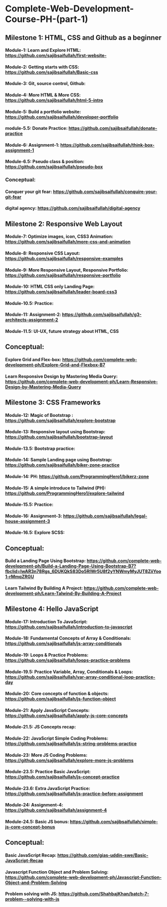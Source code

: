 # Complete-Web-Development-Course-PH-(part-1)

## Milestone 1: HTML, CSS and Github as a beginner
#### Module-1: Learn and Explore HTML: https://github.com/sajibsaifullah/first-website-
#### Module-2: Getting starts with CSS: https://github.com/sajibsaifullah/Basic-css
#### Module-3: Git, source control, Github:
#### Module-4: More HTML & More CSS: https://github.com/sajibsaifullah/html-5-intro
#### Module-5: Build a portfolio website: https://github.com/sajibsaifullah/devoloper-portfolio
#### module-5.5: Donate Practice: https://github.com/sajibsaifullah/donate-practice
#### Module-6: Assignment-1: https://github.com/sajibsaifullah/think-box-assignment-1
#### Module-6.5: Pseudo class & position: https://github.com/sajibsaifullah/pseudo-box
### Conceptual:
#### Conquer your git fear: https://github.com/sajibsaifullah/conquire-your-git-fear
#### digital agency: https://github.com/sajibsaifullah/digital-agency

## Milestone 2: Responsive Web Layout
#### Module-7: Optimize images, icon, CSS3 Animation: https://github.com/sajibsaifullah/more-css-and-animation
#### Module-8: Responsive CSS Layout: https://github.com/sajibsaifullah/responsive-examples
#### Module-9: More Responsive Layout, Responsive Portfolio: https://github.com/sajibsaifullah/responsive-portfolio
#### Module-10: HTML CSS only Landing Page: https://github.com/sajibsaifullah/leader-board-css3 
#### Module-10.5: Practice:
#### Module-11: Assignment-2: https://github.com/sajibsaifullah/g3-architects-assignment-2
#### Module-11.5: UI-UX, future strategy about HTML, CSS
## Conceptual:
#### Explore Grid and Flex-box: https://github.com/complete-web-development-ph/Explore-Grid-and-Flexbox-B7
#### Learn Responsive Design by Mastering Media Query: https://github.com/complete-web-development-ph/Learn-Responsive-Design-by-Mastering-Media-Query

## Milestone 3: CSS Frameworks
#### Module-12: Magic of Bootstrap : https://github.com/sajibsaifullah/explore-bootstrap
#### Module-13: Responsive layout using Bootstrap: https://github.com/sajibsaifullah/bootstrap-layout
#### Module-13.5: Bootstrap practice:
#### Module-14: Sample Landing page using Bootstrap: https://github.com/sajibsaifullah/biker-zone-practice
#### Module-14: PH: https://github.com/ProgrammingHero1/bikerz-zone
#### Module-15: A simple introduce  to Tailwind (PH): https://github.com/ProgrammingHero1/explore-tailwind
#### Module-15.5: Practice: 
#### Module-16: Assignment-3: https://github.com/sajibsaifullah/legal-house-assignment-3
#### Module-16.5: Explore SCSS:
## Conceptual:
#### Build a Landing Page Using Bootstrap: https://github.com/complete-web-development-ph/Build-a-Landing-Page-Using-Bootstrap-B7?fbclid=IwAR3n78Rgs_6DUKQkS83Do5RIWr5U8f2yYNWmyMyJUT8ZiiYoo1-rMmqZRGU
#### Learn Tailwind By Building A Project: https://github.com/complete-web-development-ph/Learn-Talwind-By-Building-A-Project

## Milestone 4: Hello JavaScript
#### Module-17: Introduction To JavaScript: https://github.com/sajibsaifullah/introduction-to-javascript 
#### Module-18: Fundamental Concepts of Array & Conditionals: https://github.com/sajibsaifullah/js-array-conditionals 
#### Module-19: Loops & Practice Problems: https://github.com/sajibsaifullah/loops-practice-problems 
#### Module-19.5: Practice Variable, Array, Conditionals & Loops: https://github.com/sajibsaifullah/var-array-conditional-loop-practice-day 
#### Module-20: Core concepts of function & objects: https://github.com/sajibsaifullah/js-function-object
#### Module-21: Apply JavaScript Concepts: https://github.com/sajibsaifullah/apply-js-core-concepts 
#### Module-21.5: JS Concepts recap:  
#### Module-22: JavaScript Simple Coding Problems: https://github.com/sajibsaifullah/js-string-problems-practice 
#### Module-23: More JS Coding Problems: https://github.com/sajibsaifullah/explore-more-js-problems 
#### Module-23.5: Practice Basic JavaScript: https://github.com/sajibsaifullah/js-concept-practice 
#### Module-23.6: Extra JavaScript Practice: https://github.com/sajibsaifullah/js-practice-before-assignment 
#### Module-24: Assignment-4: https://github.com/sajibsaifullah/assignment-4 
#### Module-24.5: Basic JS bonus: https://github.com/sajibsaifullah/simple-js-core-concept-bonus 
## Conceptual:
#### Basic JavaScript Recap: https://github.com/gias-uddin-swe/Basic-JavaScript-Recap
#### Javascript Function Object and Problem Solving: https://github.com/complete-web-development-ph/Javascript-Function-Object-and-Problem-Solving
#### Problem solving with JS: https://github.com/ShahbajKhan/batch-7-problem--solving-with-js